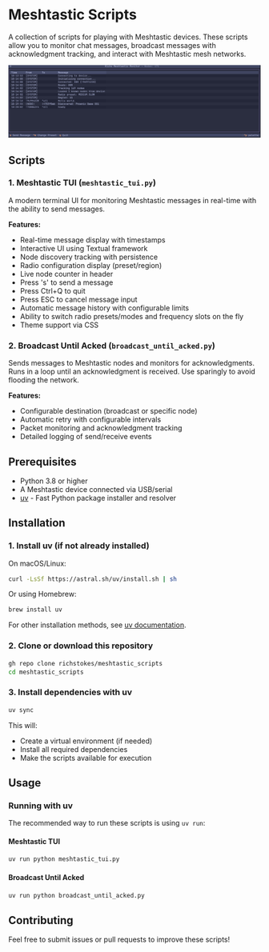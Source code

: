 # Meshtastic Scripts

A collection of scripts for playing with Meshtastic devices. These scripts allow you to monitor chat messages, broadcast messages with acknowledgment tracking, and interact with Meshtastic mesh networks.

![Meshtastic TUI Screenshot](images/screenshot1.png)

## Scripts

### 1. Meshtastic TUI (`meshtastic_tui.py`)
A modern terminal UI for monitoring Meshtastic messages in real-time with the ability to send messages.

**Features:**
- Real-time message display with timestamps
- Interactive UI using Textual framework
- Node discovery tracking with persistence
- Radio configuration display (preset/region)
- Live node counter in header
- Press 's' to send a message
- Press Ctrl+Q to quit
- Press ESC to cancel message input
- Automatic message history with configurable limits
- Ability to switch radio presets/modes and frequency slots on the fly
- Theme support via CSS

### 2. Broadcast Until Acked (`broadcast_until_acked.py`)
Sends messages to Meshtastic nodes and monitors for acknowledgments. Runs in a loop until an acknowledgment is received. Use sparingly to avoid flooding the network.

**Features:**
- Configurable destination (broadcast or specific node)
- Automatic retry with configurable intervals
- Packet monitoring and acknowledgment tracking
- Detailed logging of send/receive events

## Prerequisites

- Python 3.8 or higher
- A Meshtastic device connected via USB/serial
- [uv](https://github.com/astral-sh/uv) - Fast Python package installer and resolver

## Installation

### 1. Install uv (if not already installed)

On macOS/Linux:
```bash
curl -LsSf https://astral.sh/uv/install.sh | sh
```

Or using Homebrew:
```bash
brew install uv
```

For other installation methods, see [uv documentation](https://github.com/astral-sh/uv).

### 2. Clone or download this repository

```bash
gh repo clone richstokes/meshtastic_scripts
cd meshtastic_scripts
```

### 3. Install dependencies with uv

```bash
uv sync
```

This will:

- Create a virtual environment (if needed)
- Install all required dependencies
- Make the scripts available for execution

## Usage

### Running with uv

The recommended way to run these scripts is using `uv run`:

#### Meshtastic TUI

```bash
uv run python meshtastic_tui.py
```

#### Broadcast Until Acked

```bash
uv run python broadcast_until_acked.py
```

## Contributing

Feel free to submit issues or pull requests to improve these scripts!
